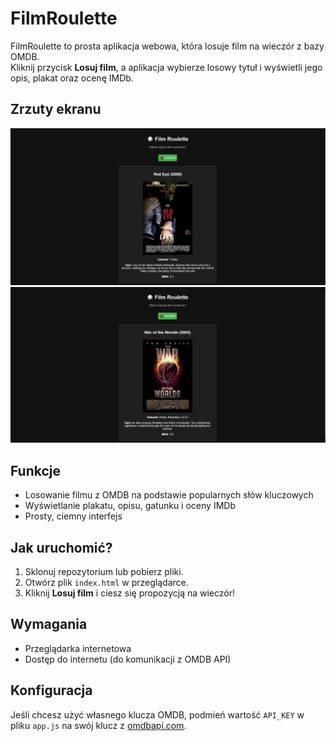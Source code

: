 # FilmRoulette

FilmRoulette to prosta aplikacja webowa, która losuje film na wieczór z bazy OMDB.  
Kliknij przycisk **Losuj film**, a aplikacja wybierze losowy tytuł i wyświetli jego opis, plakat oraz ocenę IMDb.

## Zrzuty ekranu

![Wylosowany film](screen1.png)
![Wylosowany film ponownie](screen2.png)

## Funkcje

- Losowanie filmu z OMDB na podstawie popularnych słów kluczowych
- Wyświetlanie plakatu, opisu, gatunku i oceny IMDb
- Prosty, ciemny interfejs

## Jak uruchomić?

1. Sklonuj repozytorium lub pobierz pliki.
2. Otwórz plik `index.html` w przeglądarce.
3. Kliknij **Losuj film** i ciesz się propozycją na wieczór!

## Wymagania

- Przeglądarka internetowa
- Dostęp do internetu (do komunikacji z OMDB API)

## Konfiguracja

Jeśli chcesz użyć własnego klucza OMDB, podmień wartość `API_KEY` w pliku `app.js` na swój klucz z [omdbapi.com](https://www.omdbapi.com/apikey.aspx).